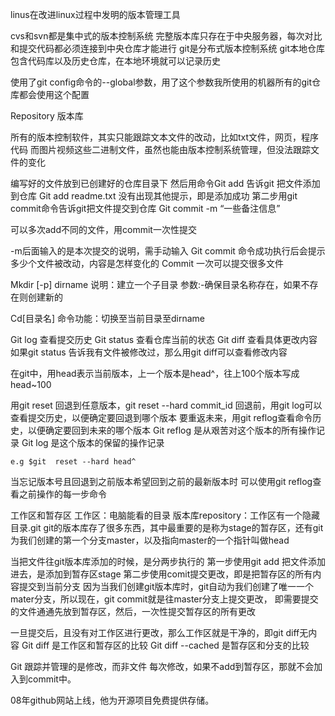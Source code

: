 linus在改进linux过程中发明的版本管理工具

cvs和svn都是集中式的版本控制系统
	完整版本库只存在于中央服务器，每次对比和提交代码都必须连接到中央仓库才能进行
git是分布式版本控制系统
	git本地仓库包含代码库以及历史仓库，在本地环境就可以记录历史

使用了git config命令的--global参数，用了这个参数我所使用的机器所有的git仓库都会使用这个配置

Repository 版本库

所有的版本控制软件，其实只能跟踪文本文件的改动，比如txt文件，网页，程序代码
而图片视频这些二进制文件，虽然也能由版本控制系统管理，但没法跟踪文件的变化

编写好的文件放到已创建好的仓库目录下
然后用命令Git add 告诉git 把文件添加到仓库
Git add readme.txt
没有出现其他提示，即是添加成功
第二步用git commit命令告诉git把文件提交到仓库
Git commit -m “一些备注信息”

可以多次add不同的文件，用commit一次性提交




-m后面输入的是本次提交的说明，需手动输入
Git commit 命令成功执行后会提示多少个文件被改动，内容是怎样变化的
Commit 一次可以提交很多文件

Mkdir [-p] dirname
说明：建立一个子目录
参数:-确保目录名称存在，如果不存在则创建新的

Cd[目录名]
命令功能：切换至当前目录至dirname

Git log 查看提交历史
Git status 查看仓库当前的状态
Git diff  查看具体更改内容
如果git status 告诉我有文件被修改过，那么用git diff可以查看修改内容

在git中，用head表示当前版本，上一个版本是head^，往上100个版本写成head~100

用git reset 回退到任意版本，git reset --hard commit_id
回退前，用git log可以查看提交历史，以便确定要回退到哪个版本
要重返未来，用git reflog查看命令历史，以便确定要回到未来的哪个版本
Git reflog 是从艰苦对这个版本的所有操作记录
Git log 是这个版本的保留的操作记录

	e.g $git  reset --hard head^
	
当忘记版本号且回退到之前版本希望回到之前的最新版本时
可以使用git reflog查看之前操作的每一步命令

工作区和暂存区
工作区：电脑能看的目录
版本库repository：工作区有一个隐藏目录.git 
git的版本库存了很多东西，其中最重要的是称为stage的暂存区，还有git为我们创建的第一个分支master，以及指向master的一个指针叫做head


当把文件往git版本库添加的时候，是分两步执行的
第一步使用git add 把文件添加进去，是添加到暂存区stage
第二步使用comit提交更改，即是把暂存区的所有内容提交到当前分支
因为当我们创建git版本库时，git自动为我们创建了唯一一个mater分支，所以现在，git commit就是往master分支上提交更改，
即需要提交的文件通通先放到暂存区，然后，一次性提交暂存区的所有更改

一旦提交后，且没有对工作区进行更改，那么工作区就是干净的，即git diff无内容
Git diff 是工作区和暂存区的比较
Git diff --cached 是暂存区和分支的比较


Git 跟踪并管理的是修改，而非文件
每次修改，如果不add到暂存区，那就不会加入到commit中。

08年github网站上线，他为开源项目免费提供存储。
